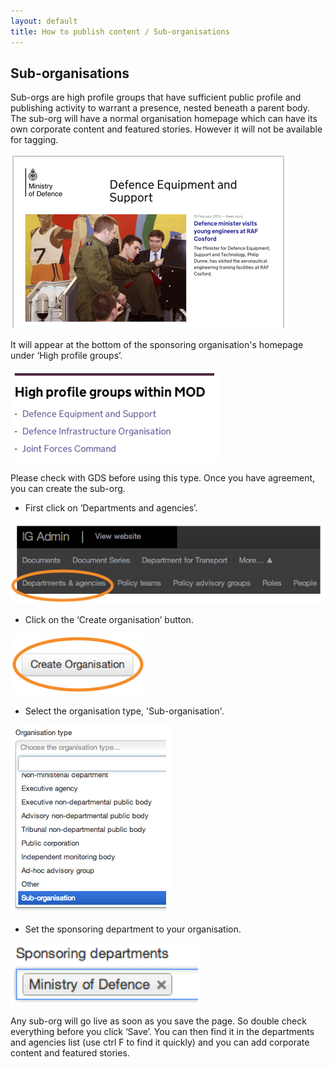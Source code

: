 ```yaml
---
layout: default
title: How to publish content / Sub-organisations
---
```


## Sub-organisations

Sub-orgs are high profile groups that have sufficient public profile and publishing activity to warrant a presence, nested beneath a parent body. The sub-org will have a normal organisation homepage which can have its own corporate content and featured stories. However it will not be available for tagging. 

![Sub org 6](sub-organisation-6.png)

It will appear at the bottom of the sponsoring organisation's homepage under ‘High profile groups’.

![Sub org 5](sub-organisation-5.png)

Please check with GDS before using this type. Once you have agreement, you can create the sub-org.

* First click on ‘Departments and agencies’.

![Sub org 1](sub-organisation-1.png)

* Click on the ‘Create organisation’ button.

![Sub org 2](sub-organisation-2.png)

* Select the organisation type, 'Sub-organisation'.

![Sub org 3](sub-organisation-3.png)

* Set the sponsoring department to your organisation.

![Sub org 4](sub-organisation-4.png)	 

Any sub-org will go live as soon as you save the page. So double check everything before you click ‘Save’. You can then find it in the departments and agencies list (use ctrl F to find it quickly) and you can add corporate content and featured stories.



